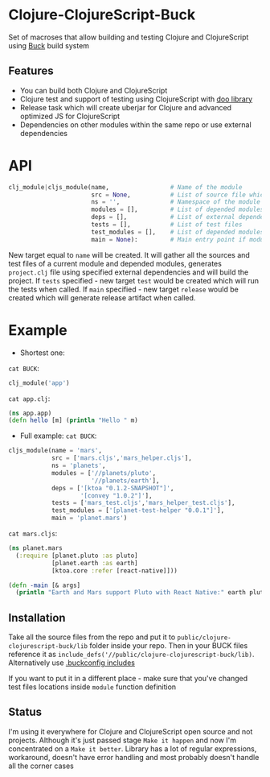 # Clojure-ClojureScript-Buck

Set of macroses that allow building and testing Clojure and ClojureScript using [Buck](https://buckbuild.com) build system

## Features

- You can build both Clojure and ClojureScript
- Clojure test and support of testing using ClojureScript with [doo library](https://github.com/bensu/doo)
- Release task which will create uberjar for Clojure and advanced optimized JS for ClojureScript
- Dependencies on other modules within the same repo or use external dependencies

# API

``` python
clj_module|cljs_module(name,                 # Name of the module
                       src = None,           # List of source file which belongs to the module
                       ns = '',              # Namespace of the module
                       modules = [],         # List of depended modules
                       deps = [],            # List of external dependencies e.g. clojars links
                       tests = [],           # List of test files
                       test_modules = [],    # List of depended modules which required for testing
                       main = None):         # Main entry point if module it meant to be used as an app
```
New target equal to `name` will be created. It will gather all the sources and test files of a current module and depended modules, generates `project.clj` file using specified external dependencies and will build the project.
If `tests` specified - new target `test` would be created which will run the tests when called.
If `main` specified - new target `release` would be created which will generate release artifact when called.

# Example

- Shortest one:

`cat BUCK`:
``` python
clj_module('app')
```
`cat app.clj`:
``` clojure
(ns app.app)
(defn hello [m] (println "Hello " m)
```

- Full example:
`cat BUCK`:
``` python
cljs_module(name = 'mars',
	        src = ['mars.cljs','mars_helper.cljs'],
            ns = 'planets',
            modules = ['//planets/pluto',
			           '//planets/earth'],
 		    deps = ['[ktoa "0.1.2-SNAPSHOT"]',
			        '[convey "1.0.2"]'],
			tests = ['mars_test.cljs','mars_helper_test.cljs'],
            test_modules = ['[planet-test-helper "0.0.1"]'],
            main = 'planet.mars')
```
`cat mars.cljs`:
``` clojure
(ns planet.mars
  (:require [planet.pluto :as pluto]
            [planet.earth :as earth]
            [ktoa.core :refer [react-native]]))

(defn -main [& args]
  (println "Earth and Mars support Pluto with React Native:" earth pluto react-native))
```

## Installation

Take all the source files from the repo and put it to `public/clojure-clojurescript-buck/lib` folder inside your repo. Then in your BUCK files reference it as `include_defs('//public/clojure-clojurescript-buck/lib)`. Alternatively use [.buckconfig includes](https://buckbuild.com/concept/buckconfig.html#buildfile.includes)

If you want to put it in a different place - make sure that you've changed test files locations inside `module` function definition

## Status

I'm using it everywhere for Clojure and ClojureScript open source and not projects. Although it's just passed stage `Make it happen` and now I'm concentrated on a `Make it better`. Library has a lot of regular expressions, workaround, doesn't have error handling and most probably doesn't handle all the corner cases
